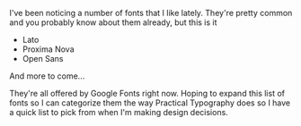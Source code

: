 I've been noticing a number of fonts that I like lately. They're pretty common
and you probably know about them already, but this is it

  * Lato
  * Proxima Nova
  * Open Sans

And more to come...

They're all offered by Google Fonts right now. Hoping to expand this list of
fonts so I can categorize them the way Practical Typography does so I have a
quick list to pick from when I'm making design decisions.

